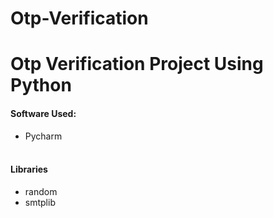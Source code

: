 # Otp-Verification
<h1> Otp Verification Project Using Python</h1>
<p>
  <h4> Software Used:</h4>
  <ul type="dot">
    <li>Pycharm</li> <br>
    </ul>
    <h4> Libraries</h4>
    <ul type="dot">
    <li>random</li>
    <li>smtplib</li>
    </ul>
</p>
